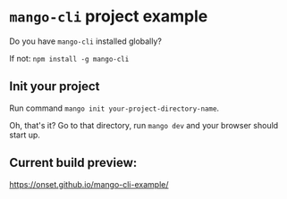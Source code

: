 `mango-cli` project example
===========================

Do you have `mango-cli` installed globally?

If not: `npm install -g mango-cli`

Init your project
-----------------

Run command `mango init your-project-directory-name`.

Oh, that's it? Go to that directory, run `mango dev` and your browser should start up.

Current build preview:
----------------------

https://onset.github.io/mango-cli-example/
